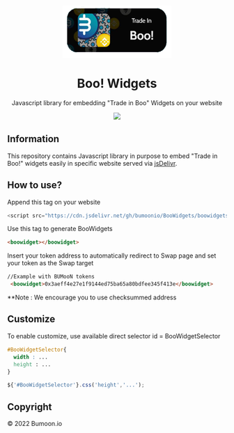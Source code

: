 <!-- PROJECT SHIELDS -->
<!--
*** I'm using markdown "reference style" links for readability.
*** Reference links are enclosed in brackets [ ] instead of parentheses ( ).
*** See the bottom of this document for the declaration of the reference variables
*** for contributors-url, forks-url, etc. This is an optional, concise syntax you may use.
*** https://www.markdownguide.org/basic-syntax/#reference-style-links
-->





<!-- PROJECT LOGO -->

<p align="center">
  <a href="https://github.com/bumoonio/BooWidgets">
    <img src="example.png" alt="Logo" width="250" height="120">
  </a>

  <h1 style="font-weight:bold" align="center">Boo! Widgets</h1>

  <p align="center">
    Javascript library for embedding "Trade in Boo" Widgets on your website
  
  </p>
</p>
 
 <p align="center">
  <img src="https://github.com/trustwallet/assets/workflows/Check/badge.svg">
</p>


## Information

This repository contains Javascript library in purpose to embed "Trade in Boo!" widgets easily in specific website served via <a href="https://jsdelivr.com">jsDelivr</a>.

## How to use?
Append this tag on your website
```js
<script src="https://cdn.jsdelivr.net/gh/bumoonio/BooWidgets/boowidgets.js"></script>
```
Use this tag to generate BooWidgets
```html
<boowidget></boowidget>
```
Insert your token address to automatically redirect to Swap page and set your token as the Swap target
```html
//Example with BUMooN tokens
 <boowidget>0x3aeff4e27e1f9144ed75ba65a80bdfee345f413e</boowidget>
```
**Note : We encourage you to use checksummed address

## Customize
To enable customize, use available direct selector id = BooWidgetSelector
```css
#BooWidgetSelector{
  width : ...
  height : ...
}
```
```js
${'#BooWidgetSelector'}.css('height','...');
```




## Copyright

© 2022 Bumoon.io






<!-- MARKDOWN LINKS & IMAGES -->
[contributors-url]: https://github.com/bumoonio/bumoon/graphs/contributors
[linkedin-url]: https://www.linkedin.com/company/bumoon/mycompany/
